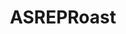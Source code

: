 ---
layout: tag-list
type: tag
title:  ASREPRoast
slug: ASREPRoast
category:  [HTB, THM]
sidebar: false
description: >
    El ASREPRoast es una técnica parecida a Kerberoasting que intenta crackear offline las contraseñas de los usuarios de servicio pero las de los que tienen el atributo DONT_REQ_PREAUTH, es decir, los que no se les requiere pre-autenticación en kerberos. 
---